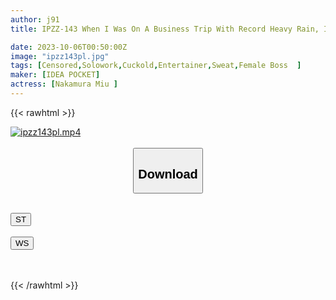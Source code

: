 ```yaml
---
author: j91
title: IPZZ-143 When I Was On A Business Trip With Record Heavy Rain, I Suddenly Ended Up Sharing A Room With A Virgin Subordinate... Miu Nakamura Was Attacked By A Subordinate Who Was Excited By Her Wet Body From The Rain, And Had 9 Drenching Sex Sessions Until Morning. Miu Nakamura

date: 2023-10-06T00:50:00Z
image: "ipzz143pl.jpg"
tags: [Censored,Solowork,Cuckold,Entertainer,Sweat,Female Boss	]
maker: [IDEA POCKET]
actress: [Nakamura Miu ]
---
```



{{< rawhtml >}}

<div class="video" data-videoid="Dow4KLypb2Tk2Wm">
    <a href="javascript:;">
        <img src="https://my.j91.asia/posts/ipzz143pl/ipzz143pl.jpg" width="WIDTH" height="HEIGHT" alt="ipzz143pl.mp4" loading="lazy">
    </a>
</div>

<script type="text/javascript" src="https://j91.asia/asset/on-demand-st.js"></script>

<br>
  <link rel="stylesheet" href="https://j91.asia/asset/bs5.css">
  
  <center>
  <button class="btn btn-primary" type="button" data-bs-toggle="collapse" data-bs-target=".multi-collapse" aria-expanded="false" aria-controls="multiCollapseExample1 multiCollapseExample2"><h2>Download</h2></button></center>
</p>
<div class="row">
  <div class="col">
    <div class="collapse multi-collapse" id="multiCollapseExample1">
      <div class="card card-body">
	      	      <br>
<div class="buttons">  
<a href="https://streamtape.to/v/Dow4KLypb2Tk2Wm"><button class="btn-hover color-3"><i class="fa fa-download"></i> ST</button></a></div>
    </div>
  </div>
</div>
  <div class="col">
    <div class="collapse multi-collapse" id="multiCollapseExample2">
      <div class="card card-body">
	      <br>
<div class="buttons">
    <a href="https://wolfstream.tv/fkkbxc2tyc0t"><button class="btn-hover color-9"><i class="fa fa-download"></i> WS</button></a></div>
<br><br>
      </div>
    </div>
  </div>
</div>

{{< /rawhtml >}}
